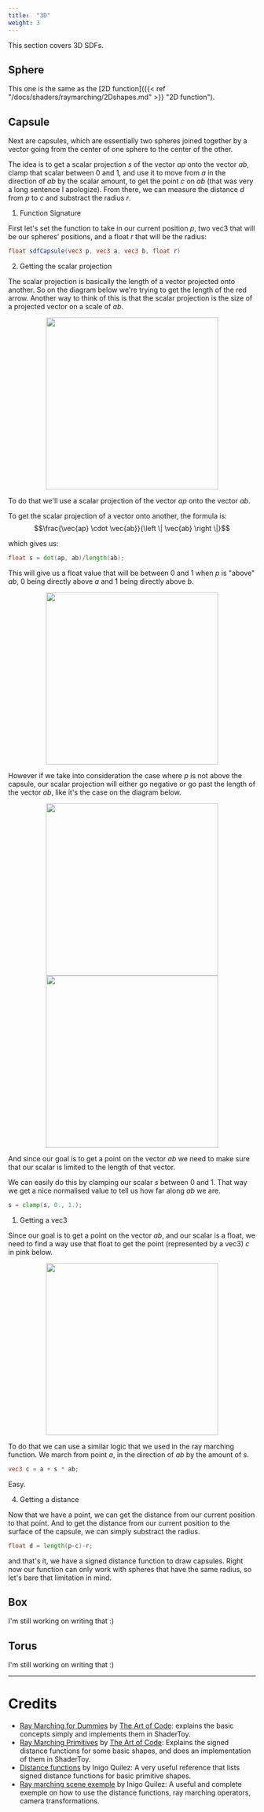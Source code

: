 ```yaml
---
title:  "3D"
weight: 3
---
```

<script type="text/javascript" async
  src="https://cdn.mathjax.org/mathjax/latest/MathJax.js?config=TeX-MML-AM_CHTML">
</script>

This section covers 3D SDFs.
## Sphere
This one is the same as the [2D function]({{< ref "/docs/shaders/raymarching/2Dshapes.md" >}} "2D function").

## Capsule
Next are capsules, which are essentially two spheres joined together by a vector going from the center of one sphere to the center of the other.

The idea is to get a scalar projection _s_ of the vector _ap_ onto the vector _ab_, clamp that scalar between 0 and 1, and use it to move from _a_ in the direction of _ab_ by the scalar amount, to get the point _c_ on _ab_ (that was very a long sentence I apologize). From there, we can measure the distance _d_ from _p_ to _c_ and substract the radius _r_.
1. Function Signature

First let's set the function to take in our current position _p_, two vec3 that will be our spheres' positions, and a float _r_ that will be the radius:
~~~glsl
float sdfCapsule(vec3 p, vec3 a, vec3 b, float r)
~~~

2. Getting the scalar projection

The scalar projection is basically the length of a vector projected onto another. So on the diagram below we're trying to get the length of the red arrow. Another way to think of this is that the scalar projection is the size of a projected vector on a scale of _ab_. 

<div style="vertical-align:center; text-align:center">
<img src="/shapes/3D/SDF_Capsule_00.png" width = "350" />
</div>

To do that we'll use a scalar projection of the vector _ap_ onto the vector _ab_.

To get the scalar projection of a vector onto another, the formula is:  $$\frac{\vec{ap} \cdot \vec{ab}}{\left \| \vec{ab} \right \|}$$

which gives us:

~~~glsl
float s = dot(ap, ab)/length(ab);
~~~
This will give us a float value that will be between 0 and 1 when _p_ is "above" _ab_, 0 being directly above _a_ and 1 being directly above _b_.

 <div style="vertical-align:center; text-align:center">
<img src="/shapes/3D/SDF_Capsule_00_scale.png" width = "350"/>
</div>

However if we take into consideration the case where _p_ is not above the capsule, our scalar projection will either go negative or go past the length of the vector _ab_, like it's the case on the diagram below.

<div style="vertical-align:center; text-align:center">
<img src="/shapes/3D/SDF_Capsule_00_negative.png" width = "350"/>
<img src="/shapes/3D/SDF_Capsule_00_beyond_ab.png" width = "350"/>
</div>

And since our goal is to get a point on the vector _ab_ we need to make sure that our scalar is limited to the length of that vector.

We can easily do this by clamping our scalar _s_ between 0 and 1. That way we get a nice normalised value to tell us how far along _ab_ we are.

~~~glsl
s = clamp(s, 0., 1.);
~~~


1. Getting a vec3

 Since our goal is to get a point on the vector _ab_, and our scalar is a float, we need to find a way use that float to get the point (represented by a vec3) _c_ in pink below.

<div style="vertical-align:center; text-align:center">
    <img src="/shapes/3D/SDF_Capsule.png" width = "350"/>
</div>

To do that we can use a similar logic that we used in the ray marching function.
We march from point _a_, in the direction of _ab_ by the amount of _s_.

~~~glsl
vec3 c = a + s * ab;
~~~
Easy.

4. Getting a distance

Now that we have a point, we can get the distance from our current position to that point. And to get the distance from our current position to the surface of the capsule, we can simply substract the radius.

~~~glsl
float d = length(p-c)-r;
~~~

and that's it, we have a signed distance function to draw capsules. Right now our function can only work with spheres that have the same radius, so let's bare that limitation in mind.

## Box
I'm still working on writing that :)
## Torus
I'm still working on writing that :)

---
# Credits
- [Ray Marching for Dummies](https://www.youtube.com/watch?v=PGtv-dBi2wE) by [The Art of Code](https://www.youtube.com/c/TheArtofCodeIsCool): explains the basic concepts simply and implements them in ShaderToy.
- [Ray Marching Primitives](https://www.shadertoy.com/view/wdf3zl) by [The Art of Code](https://www.youtube.com/c/TheArtofCodeIsCool): Explains the signed distance functions for some basic shapes, and does an implementation of them in ShaderToy.
- [Distance functions](https://iquilezles.org/articles/distfunctions/) by Inigo Quilez: A very useful reference that lists signed distance functions for basic primitive shapes.
- [Ray marching scene exemple](https://www.shadertoy.com/view/Xds3zN) by Inigo Quilez: A useful and complete exemple on how to use the distance functions, ray marching operators, camera transformations.